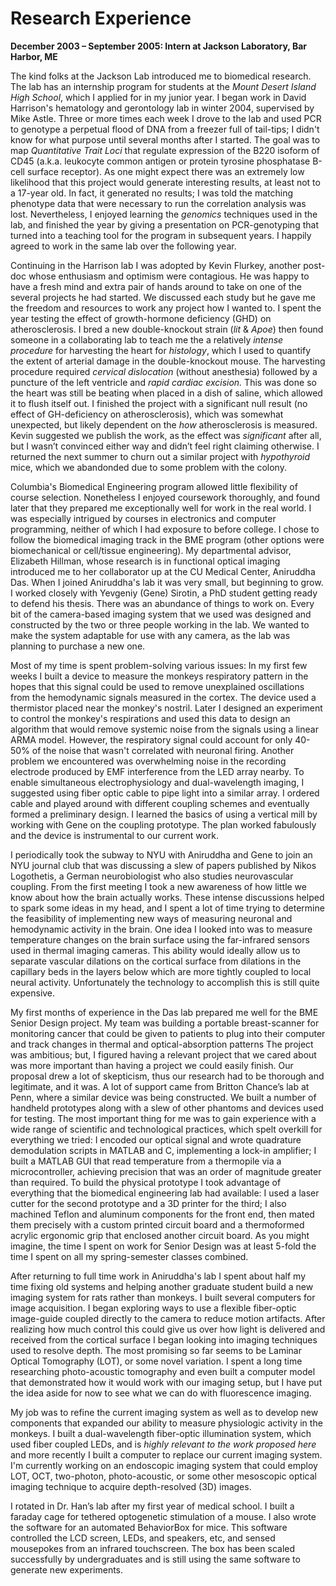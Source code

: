 # Research Experience

**December 2003 – September 2005: Intern at Jackson Laboratory, Bar Harbor, ME**

The kind folks at the Jackson Lab introduced me to biomedical research. The lab has an internship program for students at the *Mount Desert Island High School*, which I applied for in my junior year. I began work in David Harrison's hematology and gerontology lab in winter 2004, supervised by Mike Astle. Three or more times each week I drove to the lab and used PCR to genotype a perpetual flood of DNA from a freezer full of tail-tips; I didn't know for what purpose until several months after I started. The goal was to map *Quantitative Trait Loci* that regulate expression of the B220 isoform of CD45 (a.k.a. leukocyte common antigen or protein tyrosine phosphatase B-cell surface receptor). As one might expect there was an extremely low likelihood that this project would generate interesting results, at least not to a 17-year old. In fact, it generated no results; I was told the matching phenotype data that were necessary to run the correlation analysis was lost. Nevertheless, I enjoyed learning the *genomics* techniques used in the lab, and finished the year by giving a presentation on PCR-genotyping that turned into a teaching tool for the program in subsequent years. I happily agreed to work in the same lab over the following year.

Continuing in the Harrison lab I was adopted by Kevin Flurkey, another post-doc whose enthusiasm and optimism were contagious. He was happy to have a fresh mind and extra pair of hands around to take on one of the several projects he had started. We discussed each study but he gave me the freedom and resources to work any project how I wanted to. I spent the year testing the effect of growth-hormone deficiency (GHD) on atherosclerosis. I bred a new double-knockout strain (*lit* & *Apoe*) then found someone in a collaborating lab to teach me the a relatively *intense procedure* for harvesting the heart for *histology*, which I used to quantify the extent of arterial damage in the double-knockout mouse. The harvesting procedure required *cervical dislocation* (without anesthesia) followed by a puncture of the left ventricle and *rapid* *cardiac excision.* This was done so the heart was still be beating when placed in a dish of saline, which allowed it to flush itself out. I finished the project with a significant null result (no effect of GH-deficiency on atherosclerosis), which was somewhat unexpected, but likely dependent on the *how* atherosclerosis is measured. Kevin suggested we publish the work, as the effect was *significant* after all, but I wasn’t convinced either way and didn’t feel right claiming otherwise. I returned the next summer to churn out a similar project with *hypothyroid* mice, which we abandonded due to some problem with the colony.

Columbia's Biomedical Engineering program allowed little flexibility of course selection. Nonetheless I enjoyed coursework thoroughly, and found later that they prepared me exceptionally well for work in the real world. I was especially intrigued by courses in electronics and computer programming, neither of which I had exposure to before college. I chose to follow the biomedical imaging track in the BME program (other options were biomechanical or cell/tissue engineering). My departmental advisor, Elizabeth Hillman, whose research is in functional optical imaging introduced me to her collaborator up at the CU Medical Center, Aniruddha Das. When I joined Aniruddha's lab it was very small, but beginning to grow. I worked closely with Yevgeniy (Gene) Sirotin, a PhD student getting ready to defend his thesis. There was an abundance of things to work on. Every bit of the camera-based imaging system that we used was designed and constructed by the two or three people working in the lab. We wanted to make the system adaptable for use with any camera, as the lab was planning to purchase a new one.

Most of my time is spent problem-solving various issues: In my first few weeks I built a device to measure the monkeys respiratory pattern in the hopes that this signal could be used to remove unexplained oscillations from the hemodynamic signals measured in the cortex. The device used a thermistor placed near the monkey's nostril. Later I designed an experiment to control the monkey's respirations and used this data to design an algorithm that would remove systemic noise from the signals using a linear ARMA model. However, the respiratory signal could account for only 40-50% of the noise that wasn't correlated with neuronal firing. Another problem we encountered was overwhelming noise in the recording electrode produced by EMF interference from the LED array nearby. To enable simultaneous electrophysiology and dual-wavelength imaging, I suggested using fiber optic cable to pipe light into a similar array. I ordered cable and played around with different coupling schemes and eventually formed a preliminary design. I learned the basics of using a vertical mill by working with Gene on the coupling prototype. The plan worked fabulously and the device is instrumental to our current work.

I periodically took the subway to NYU with Aniruddha and Gene to join an NYU journal club that was discussing a slew of papers published by Nikos Logothetis, a German neurobiologist who also studies neurovascular coupling. From the first meeting I took a new awareness of how little we know about how the brain actually works. These intense discussions helped to spark some ideas in my head, and I spent a lot of time trying to determine the feasibility of implementing new ways of measuring neuronal and hemodynamic activity in the brain. One idea I looked into was to measure temperature changes on the brain surface using the far-infrared sensors used in thermal imaging cameras. This ability would ideally allow us to separate vascular dilations on the cortical surface from dilations in the capillary beds in the layers below which are more tightly coupled to local neural activity. Unfortunately the technology to accomplish this is still quite expensive.

My first months of experience in the Das lab prepared me well for the BME Senior Design project. My team was building a portable breast-scanner for monitoring cancer that could be given to patients to plug into their computer and track changes in thermal and optical-absorption patterns The project was ambitious; but, I figured having a relevant project that we cared about was more important than having a project we could easily finish. Our proposal drew a lot of skepticism, thus our research had to be thorough and legitimate, and it was. A lot of support came from Britton Chance’s lab at Penn, where a similar device was being constructed. We built a number of handheld prototypes along with a slew of other phantoms and devices used for testing. The most important thing for me was to gain experience with a wide range of scientific and technological practices, which spelt overkill for everything we tried: I encoded our optical signal and wrote quadrature demodulation scripts in MATLAB and C, implementing a lock-in amplifier; I built a MATLAB GUI that read temperature from a thermopile via a microcontroller, achieving precision that was an order of magnitude greater than required. To build the physical prototype I took advantage of everything that the biomedical engineering lab had available: I used a laser cutter for the second prototype and a 3D printer for the third; I also machined Teflon and aluminum components for the front end, then mated them precisely with a custom printed circuit board and a thermoformed acrylic ergonomic grip that enclosed another circuit board. As you might imagine, the time I spent on work for Senior Design was at least 5-fold the time I spent on all my spring-semester classes combined.

After returning to full time work in Aniruddha's lab I spent about half my time fixing old systems and helping another graduate student build a new imaging system for rats rather than monkeys. I built several computers for image acquisition. I began exploring ways to use a flexible fiber-optic image-guide coupled directly to the camera to reduce motion artifacts. After realizing how much control this could give us over how light is delivered and received from the cortical surface I began looking into imaging techniques used to resolve depth. The most promising so far seems to be Laminar Optical Tomography (LOT), or some novel variation. I spent a long time researching photo-acoustic tomography and even built a computer model that demonstrated how it would work with our imaging setup, but I have put the idea aside for now to see what we can do with fluorescence imaging.

My job was to refine the current imaging system as well as to develop new components that expanded our ability to measure physiologic activity in the monkeys. I built a dual-wavelength fiber-optic illumination system, which used fiber coupled LEDs, and is *highly relevant to the work proposed here* and more recently I built a computer to replace our current imaging system. I'm currently working on an endoscopic imaging system that could employ LOT, OCT, two-photon, photo-acoustic, or some other mesoscopic optical imaging technique to acquire depth-resolved (3D) images.

I rotated in Dr. Han’s lab after my first year of medical school. I built a faraday cage for tethered optogenetic stimulation of a mouse. I also wrote the software for an automated BehaviorBox for mice. This software controlled the LCD screen, LEDs, and speakers, etc, and sensed mousepokes from an infrared touchscreen. The box has been scaled successfully by undergraduates and is still using the same software to generate new experiments.
